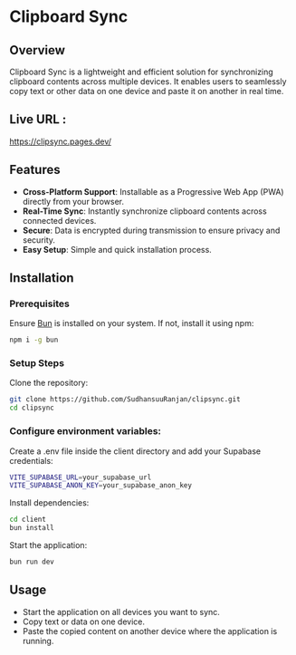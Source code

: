 # Clipboard Sync  

## Overview  
Clipboard Sync is a lightweight and efficient solution for synchronizing clipboard contents across multiple devices. It enables users to seamlessly copy text or other data on one device and paste it on another in real time.  

## Live URL : 

https://clipsync.pages.dev/

## Features  
- **Cross-Platform Support**: Installable as a Progressive Web App (PWA) directly from your browser.  
- **Real-Time Sync**: Instantly synchronize clipboard contents across connected devices.  
- **Secure**: Data is encrypted during transmission to ensure privacy and security.  
- **Easy Setup**: Simple and quick installation process.  

## Installation  

### Prerequisites  
Ensure [Bun](https://bun.sh/) is installed on your system. If not, install it using npm:  

```sh
npm i -g bun
```

### Setup Steps
Clone the repository:

```sh
git clone https://github.com/SudhansuuRanjan/clipsync.git
cd clipsync
```

### Configure environment variables:
Create a .env file inside the client directory and add your Supabase credentials:

```sh
VITE_SUPABASE_URL=your_supabase_url
VITE_SUPABASE_ANON_KEY=your_supabase_anon_key
```

Install dependencies:

```sh
cd client
bun install
```

Start the application:

```sh
bun run dev
```

## Usage

- Start the application on all devices you want to sync.
- Copy text or data on one device.
- Paste the copied content on another device where the application is running.

